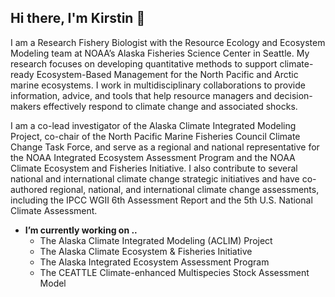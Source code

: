 ## Hi there, I'm Kirstin 👋

I am a Research Fishery Biologist with the Resource Ecology and Ecosystem Modeling team at NOAA’s Alaska Fisheries Science Center in Seattle. My research focuses on developing quantitative methods to support climate-ready Ecosystem-Based Management for the North Pacific and Arctic marine ecosystems. I work in multidisciplinary collaborations to provide information, advice, and tools that help resource managers and decision-makers effectively respond to climate change and associated shocks.

I am a co-lead investigator of the Alaska Climate Integrated Modeling Project, co-chair of the North Pacific Marine Fisheries Council Climate Change Task Force, and serve as a regional and national representative for the NOAA Integrated Ecosystem Assessment Program and the NOAA Climate Ecosystem and Fisheries Initiative. I also contribute to several national and international climate change strategic initiatives and have co-authored regional, national, and international climate change assessments, including the IPCC WGII 6th Assessment Report and the 5th U.S. National Climate Assessment.

- **I’m currently working on ..**   
  - The Alaska Climate Integrated Modeling (ACLIM) Project  
  - The Alaska Climate Ecosystem & Fisheries Initiative  
  - The Alaska Integrated Ecosystem Assessment Program  
  - The CEATTLE Climate-enhanced Multispecies Stock Assessment Model  
<!--
**kholsman/kholsman** is a ✨ _special_ ✨ repository because its `README.md` (this file) appears on your GitHub profile.

Here are some ideas to get you started:

- 🔭 I’m currently working on ...
- 🌱 I’m currently learning ...
- 👯 I’m looking to collaborate on ...
- 🤔 I’m looking for help with ...
- 💬 Ask me about ...
- 📫 How to reach me: ...
- 😄 Pronouns: ...
- ⚡ Fun fact: ...
-->
